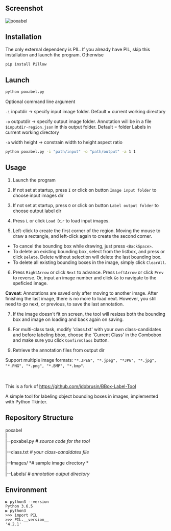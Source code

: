 ## Screenshot
![poxabel](./example.jpg)

## Installation
The only external dependeny is PIL.
If you already have PIL, skip this installation and launch the program.
Otherwise
```bash
pip install Pillow
```

## Launch
```bash
python poxabel.py
```
Optional command line argument

`-i` inputdir -> specify input image folder. Default = current working directory

`-o` outputdir -> specify output image folder. Annotation will be in a file `$inputdir-region.json` in this output folder. Default = folder Labels in current working directory

`-a` width height -> constrain width to height aspect ratio

```bash
python poxabel.py -i "path/input" -o "path/output" -a 1 1 
```

## Usage
1. Launch the program
2. If not set at startup, press `I` or click on button `Image input folder` to choose input images dir
3. If not set at startup, press `O` or click on button `Label output folder` to choose output label dir
4. Press `L` or click `Load Dir` to load input images.

5. Left-click to create the first corner of the region. Moving the mouse to draw a rectangle, and left-click again to create the second corner.
  - To cancel the bounding box while drawing, just press `<BackSpace>`.
  - To delete an existing bounding box, select from the listbox, and press or click `Delete`. Delete without selection will delete the last bounding box.
  - To delete all existing bounding boxes in the image, simply click `ClearAll`.

6. Press `RightArrow` or click `Next` to advance. Press `LeftArrow` or click `Prev` to reverse. Or, input an image number and click `Go` to navigate to the speficied image.

**Caveat**: Annotations are saved only after moving to another image. After finishing the last image, there is no more to load next. However, you still need to go next, or previous, to save the last annotation. 

7. If the image doesn't fit on screen, the tool will resizes both the bounding box and image on loading and back again on saving.

8. For multi-class task, modify 'class.txt' with your own class-candidates and before labeling bbox, choose the 'Current Class' in the Combobox and make sure you click `ComfirmClass` button.

9. Retrieve the annotation files from output dir

Support multiple image formats: `"*.JPEG", "*.jpeg", "*JPG", "*.jpg", "*.PNG", "*.png", "*.BMP", "*.bmp"`.

<br><br>
This is a fork of https://github.com/idobrusin/BBox-Label-Tool

A simple tool for labeling object bounding boxes in images, implemented with Python Tkinter.


Repository Structure
-----------------
poxabel  
|  
|--poxabel.py   *# source code for the tool*  
|  
|--class.txt   *# your class-candidates file*  
|  
|--Images/   *# sample image directory *  
|  
|--Labels/   *# annotation output directory*  


Environment
----------
```
▶ python3 --version
Python 3.6.5
▶ python3
>>> import PIL
>>> PIL.__version__
'4.2.1'
```
